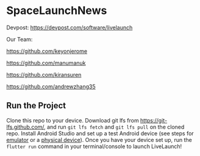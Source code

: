 # SpaceLaunchNews

Devpost: https://devpost.com/software/livelaunch

Our Team:

https://github.com/keyonjerome

https://github.com/manumanuk

https://github.com/kiransuren

https://github.com/andrewzhang35

## Run the Project
Clone this repo to your device. Download git lfs from https://git-lfs.github.com/, and run `git lfs fetch` and `git lfs pull` on the cloned repo. Install Android Studio and set up a test Android device (see steps for [emulator](https://developer.android.com/studio/run/emulator) or a [physical device](https://developer.android.com/studio/run/device)). Once you have your device set up, run the `flutter run` command in your terminal/console to launch LiveLaunch!
